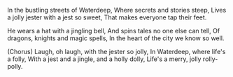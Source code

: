 In the bustling streets of Waterdeep,
Where secrets and stories steep,
Lives a jolly jester with a jest so sweet,
That makes everyone tap their feet.

He wears a hat with a jingling bell,
And spins tales no one else can tell,
Of dragons, knights and magic spells,
In the heart of the city we know so well.

(Chorus)
Laugh, oh laugh, with the jester so jolly,
In Waterdeep, where life's a folly,
With a jest and a jingle, and a holly dolly,
Life's a merry, jolly rolly-polly.